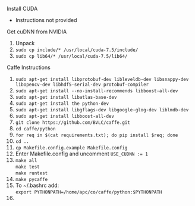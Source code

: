 Install CUDA
* Instructions not provided

Get cuDNN from NVIDIA
1. Unpack
1. `sudo cp include/* /usr/local/cuda-7.5/include/`
1. `sudo cp lib64/* /usr/local/cuda-7.5/lib64/`

Caffe Instructions
1. `sudo apt-get install libprotobuf-dev libleveldb-dev libsnappy-dev libopencv-dev libhdf5-serial-dev protobuf-compiler`
1. `sudo apt-get install --no-install-recommends libboost-all-dev`
1. `sudo apt-get install libatlas-base-dev`
1. `sudo apt-get install the python-dev`
1. `sudo apt-get install libgflags-dev libgoogle-glog-dev liblmdb-dev`
1. `sudo apt-get install libboost-all-dev`
1. `git clone https://github.com/BVLC/caffe.git`
1. `cd caffe/python`
1. `for req in $(cat requirements.txt); do pip install $req; done`
1. `cd ..`
1. `cp Makefile.config.example Makefile.config`
1. Enter Makefile.config and uncomment `USE_CUDNN := 1`
1. `make all`  
`make test`  
`make runtest`
1. `make pycaffe`
1. To ~/.bashrc add:  
`export PYTHONPATH=/home/apc/co/caffe/python:$PYTHONPATH`
1. 
